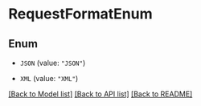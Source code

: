# RequestFormatEnum

## Enum


* `JSON` (value: `"JSON"`)

* `XML` (value: `"XML"`)


[[Back to Model list]](../README.md#documentation-for-models) [[Back to API list]](../README.md#documentation-for-api-endpoints) [[Back to README]](../README.md)


